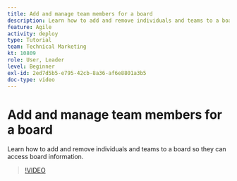 ```yaml
---
title: Add and manage team members for a board
description: Learn how to add and remove individuals and teams to a board so they can access board information.
feature: Agile
activity: deploy
type: Tutorial
team: Technical Marketing
kt: 10809
role: User, Leader
level: Beginner
exl-id: 2ed7d5b5-e795-42cb-8a36-af6e8801a3b5
doc-type: video
---
```

# Add and manage team members for a board

Learn how to add and remove individuals and teams to a board so they can access board information.

>[!VIDEO](https://video.tv.adobe.com/v/346808)
